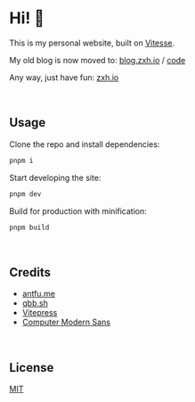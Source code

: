 # Hi! 🤔

This is my personal website, built on [Vitesse](https://github.com/antfu/vitesse).

My old blog is now moved to: [blog.zxh.io](https://blog.zxh.io) / [code](https://github.com/Renovamen/blog.zxh.io)

Any way, just have fun: [zxh.io](https://zxh.io)


&nbsp;

## Usage

Clone the repo and install dependencies:

```bash
pnpm i
```

Start developing the site:

```bash
pnpm dev
```

Build for production with minification:

```bash
pnpm build
```


&nbsp;

## Credits

- [antfu.me]( https://antfu.me/)
- [qbb.sh](https://www.qbb.sh/)
- [Vitepress](https://vitepress.vuejs.org/)
- [Computer Modern Sans](https://checkmyworking.com/cm-web-fonts/)


&nbsp;

## License

[MIT](LICENSE)
